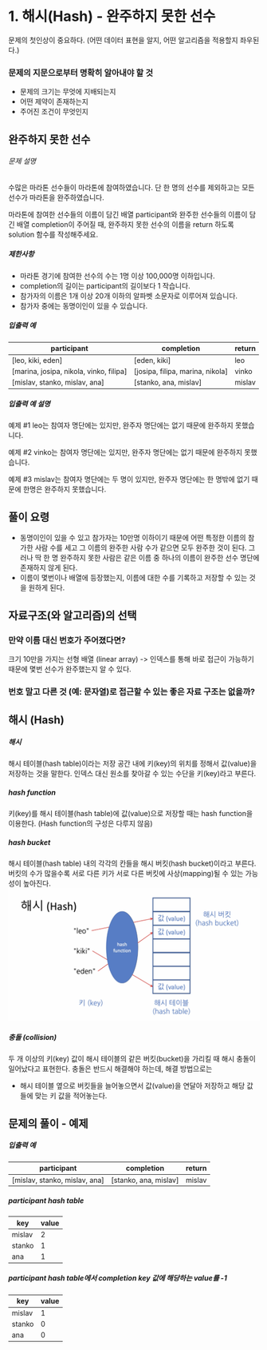 # 1. 해시(Hash) - 완주하지 못한 선수
문제의 첫인상이 중요하다. (어떤 데이터 표현을 알지, 어떤 알고리즘을 적용할지 좌우된다.)   

### 문제의 지문으로부터 명확히 알아내야 할 것
- 문제의 크기는 무엇에 지배되는지
- 어떤 제약이 존재하는지
- 주어진 조건이 무엇인지

### 
## 완주하지 못한 선수
###### 문제 설명

수많은 마라톤 선수들이 마라톤에 참여하였습니다. 단 한 명의 선수를 제외하고는 모든 선수가 마라톤을 완주하였습니다.

마라톤에 참여한 선수들의 이름이 담긴 배열 participant와 완주한 선수들의 이름이 담긴 배열 completion이 주어질 때, 완주하지 못한 선수의 이름을 return 하도록 solution 함수를 작성해주세요.

##### 제한사항

- 마라톤 경기에 참여한 선수의 수는 1명 이상 100,000명 이하입니다.
- completion의 길이는 participant의 길이보다 1 작습니다.
- 참가자의 이름은 1개 이상 20개 이하의 알파벳 소문자로 이루어져 있습니다.
- 참가자 중에는 동명이인이 있을 수 있습니다.

##### 입출력 예

| participant                             | completion                       | return |
| --------------------------------------- | -------------------------------- | ------ |
| [leo, kiki, eden]                       | [eden, kiki]                     | leo    |
| [marina, josipa, nikola, vinko, filipa] | [josipa, filipa, marina, nikola] | vinko  |
| [mislav, stanko, mislav, ana]           | [stanko, ana, mislav]            | mislav |

##### 입출력 예 설명

예제 #1
leo는 참여자 명단에는 있지만, 완주자 명단에는 없기 때문에 완주하지 못했습니다.

예제 #2
vinko는 참여자 명단에는 있지만, 완주자 명단에는 없기 때문에 완주하지 못했습니다.

예제 #3
mislav는 참여자 명단에는 두 명이 있지만, 완주자 명단에는 한 명밖에 없기 때문에 한명은 완주하지 못했습니다.

### 
## 풀이 요령
- 동명이인이 있을 수 있고 참가자는 10만명 이하이기 때문에 어떤 특정한 이름의 참가한 사람 수를 세고 그 이름의 완주한 사람 수가 같으면 모두 완주한 것이 된다. 그러나 딱 한 명 완주하지 못한 사람은 같은 이름 중 하나의 이름이 완주한 선수 명단에 존재하지 않게 된다.
- 이름이 몇번이나 배열에 등장했는지, 이름에 대한 수를 기록하고 저장할 수 있는 것을 원하게 된다.

### 
## 자료구조(와 알고리즘)의 선택
### 만약 이름 대신 번호가 주어졌다면?
크기 10만을 가지는 선형 배열 (linear array)
-> 인덱스를 통해 바로 접근이 가능하기 때문에 몇번 선수가 완주했는지 알 수 있다.

### 번호 말고 다른 것 (예: 문자열)로 접근할 수 있는 좋은 자료 구조는 없을까?

### 
## 해시 (Hash)
##### 해시
해시 테이블(hash table)이라는 저장 공간 내에 키(key)의 위치를 정해서 값(value)을 저장하는 것을 말한다. 
인덱스 대신 원소를 찾아갈 수 있는 수단을 키(key)라고 부른다.

##### hash function
키(key)를 해시 테이블(hash table)에 값(value)으로 저장할 때는 hash function을 이용한다. (Hash function의 구성은 다루지 않음)
##### hash bucket
해시 테이블(hash table) 내의 각각의 칸들을 해시 버킷(hash bucket)이라고 부른다.
버킷의 수가 많을수록 서로 다른 키가 서로 다른 버킷에 사상(mapping)될 수 있는 가능성이 높아진다.
![](./images/1.png)

##### 충돌 (collision)
두 개 이상의 키(key) 값이 해시 테이블의 같은 버킷(bucket)을 가리킬 때 해시 충돌이 일어났다고 표현한다.
충돌은 반드시 해결해야 하는데, 해결 방법으로는 
- 해시 테이블 옆으로 버킷들을 늘어놓으면서 값(value)을 연달아 저장하고 해당 값들에 맞는 키 값을 적어놓는다.

### 
## 문제의 풀이 - 예제
##### 입출력 예
| participant | completion | return |
| ---| --- | --- |
| [mislav, stanko, mislav, ana] | [stanko, ana, mislav] | mislav |

##### participant hash table
| key | value |
| ---| --- |
| mislav | 2 |
| stanko | 1 |
| ana | 1 |

##### participant hash table에서 completion key 값에 해당하는 value를 -1
| key | value |
| ---| --- |
| mislav | 1 |
| stanko | 0 |
| ana | 0 |










